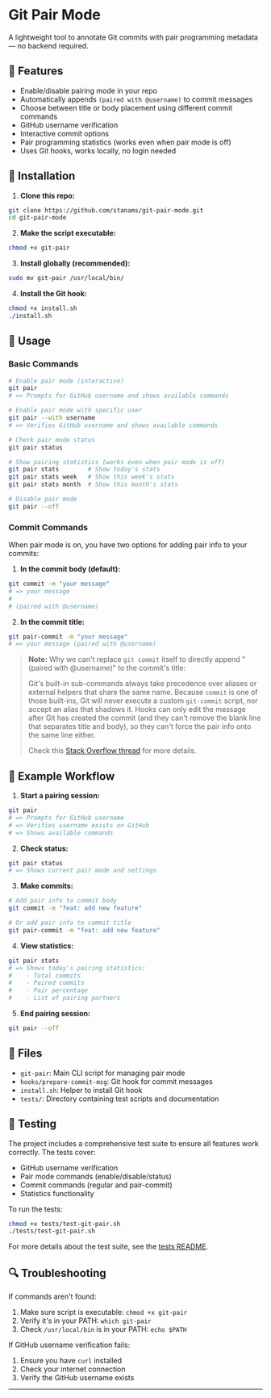 # Git Pair Mode

A lightweight tool to annotate Git commits with pair programming metadata — no backend required.

## 🔧 Features

- Enable/disable pairing mode in your repo
- Automatically appends `(paired with @username)` to commit messages
- Choose between title or body placement using different commit commands
- GitHub username verification
- Interactive commit options
- Pair programming statistics (works even when pair mode is off)
- Uses Git hooks, works locally, no login needed

## 🚀 Installation

1. **Clone this repo:**

```bash
git clone https://github.com/stanams/git-pair-mode.git
cd git-pair-mode
```

2. **Make the script executable:**

```bash
chmod +x git-pair
```

3. **Install globally (recommended):**

```bash
sudo mv git-pair /usr/local/bin/
```

4. **Install the Git hook:**

```bash
chmod +x install.sh
./install.sh
```

## 📝 Usage

### Basic Commands

```bash
# Enable pair mode (interactive)
git pair
# => Prompts for GitHub username and shows available commands

# Enable pair mode with specific user
git pair --with username
# => Verifies GitHub username and shows available commands

# Check pair mode status
git pair status

# Show pairing statistics (works even when pair mode is off)
git pair stats        # Show today's stats
git pair stats week   # Show this week's stats
git pair stats month  # Show this month's stats

# Disable pair mode
git pair --off
```

### Commit Commands

When pair mode is on, you have two options for adding pair info to your commits:

1. **In the commit body (default):**

```bash
git commit -m "your message"
# => your message
#
# (paired with @username)
```

2. **In the commit title:**

```bash
git pair-commit -m "your message"
# => your message (paired with @username)
```

> **Note:** Why we can't replace `git commit` itself to directly append "(paired with @username)" to the commit's title:
>
> Git's built-in sub-commands always take precedence over aliases or external helpers that share the same name. Because `commit` is one of those built-ins, Git will never execute a custom `git-commit` script, nor accept an alias that shadows it. Hooks can only edit the message after Git has created the commit (and they can't remove the blank line that separates title and body), so they can't force the pair info onto the same line either.
>
> Check this [Stack Overflow thread](https://stackoverflow.com/questions/3538774/is-it-possible-to-override-git-command-by-git-alias) for more details.

## 🧪 Example Workflow

1. **Start a pairing session:**

```bash
git pair
# => Prompts for GitHub username
# => Verifies username exists on GitHub
# => Shows available commands
```

2. **Check status:**

```bash
git pair status
# => Shows current pair mode and settings
```

3. **Make commits:**

```bash
# Add pair info to commit body
git commit -m "feat: add new feature"

# Or add pair info to commit title
git pair-commit -m "feat: add new feature"
```

4. **View statistics:**

```bash
git pair stats
# => Shows today's pairing statistics:
#    - Total commits
#    - Paired commits
#    - Pair percentage
#    - List of pairing partners
```

5. **End pairing session:**

```bash
git pair --off
```

## 📁 Files

- `git-pair`: Main CLI script for managing pair mode
- `hooks/prepare-commit-msg`: Git hook for commit messages
- `install.sh`: Helper to install Git hook
- `tests/`: Directory containing test scripts and documentation

## 🧪 Testing

The project includes a comprehensive test suite to ensure all features work correctly. The tests cover:

- GitHub username verification
- Pair mode commands (enable/disable/status)
- Commit commands (regular and pair-commit)
- Statistics functionality

To run the tests:

```bash
chmod +x tests/test-git-pair.sh
./tests/test-git-pair.sh
```

For more details about the test suite, see the [tests README](tests/README.md).

## 🔍 Troubleshooting

If commands aren't found:

1. Make sure script is executable: `chmod +x git-pair`
2. Verify it's in your PATH: `which git-pair`
3. Check `/usr/local/bin` is in your PATH: `echo $PATH`

If GitHub username verification fails:

1. Ensure you have `curl` installed
2. Check your internet connection
3. Verify the GitHub username exists

---
